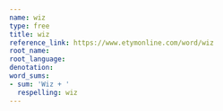 ```yaml
---
name: wiz
type: free
title: wiz
reference_link: https://www.etymonline.com/word/wiz
root_name: 
root_language: 
denotation: 
word_sums:
- sum: 'Wiz + '
  respelling: wiz
---
```

